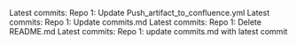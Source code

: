
Latest commits:
Repo 1: Update Push_artifact_to_confluence.yml
Latest commits:
Repo 1: Update commits.md
Latest commits:
Repo 1: Delete README.md
Latest commits:
Repo 1: 
update commits.md with latest commit
